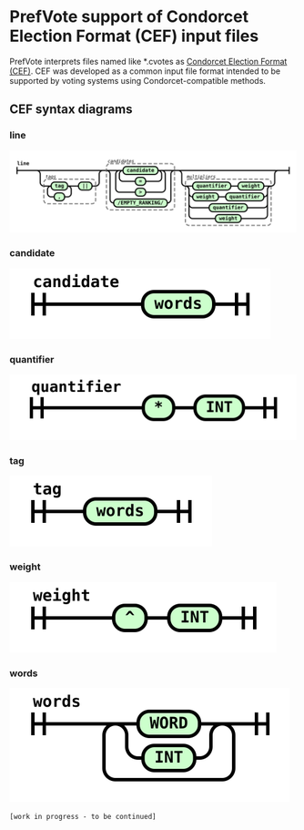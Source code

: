 # PrefVote support of Condorcet Election Format (CEF) input files

PrefVote interprets files named like \*.cvotes as [Condorcet Election Format (CEF)](https://github.com/CondorcetVote/CondorcetElectionFormat#invalid). CEF was developed as a common input file format intended to be supported by voting systems using Condorcet-compatible methods.

## CEF syntax diagrams

### line

![syntax diagram for line](images/syndiag-cef-line.svg)

### candidate

![syntax diagram for candidate](images/syndiag-cef-candidate.svg)

### quantifier

![syntax diagram for quantifier](images/syndiag-cef-quantifier.svg)

### tag 
![syntax diagram for tag](images/syndiag-cef-tag.svg)

### weight

![syntax diagram for weight](images/syndiag-cef-weight.svg)

### words

![syntax diagram for words](images/syndiag-cef-words.svg)


    [work in progress - to be continued]

